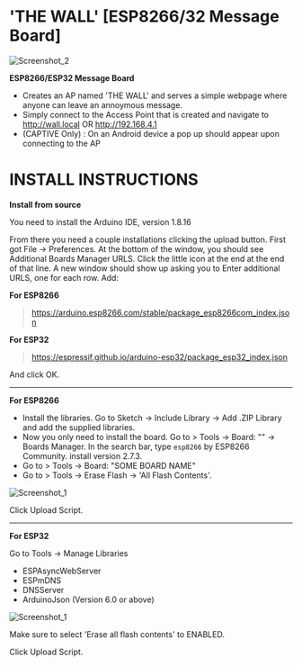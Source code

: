 # 'THE WALL' [ESP8266/32 Message Board]

![Screenshot_2](https://github.com/beigeworm/ESP8266-Message-Board/assets/93350544/aa7f49d8-6756-406e-909e-72017144eb40)

**ESP8266/ESP32 Message Board**
- Creates an AP named 'THE WALL' and serves a simple webpage where anyone can leave an annoymous message.
- Simply connect to the Access Point that is created and navigate to http://wall.local OR http://192.168.4.1
- (CAPTIVE Only) : On an Android device a pop up should appear upon connecting to the AP 

# INSTALL INSTRUCTIONS
**Install from source**

You need to install the Arduino IDE, version 1.8.16

From there you need a couple installations clicking the upload button. First got File -> Preferences. At the bottom of the window, you should see Additional Boards Manager URLS. Click the little icon at the end at the end of that line. A new window should show up asking you to Enter additional URLS, one for each row. Add:

**For ESP8266**
> https://arduino.esp8266.com/stable/package_esp8266com_index.json

**For ESP32**
> https://espressif.github.io/arduino-esp32/package_esp32_index.json

And click OK.

-------------------------------------------------------------------------------------------------------------


**For ESP8266**
- Install the libraries. Go to Sketch -> Include Library -> Add .ZIP Library and add the supplied libraries.
- Now you only need to install the board. Go to > Tools -> Board: "<SOME BOARD NAME>" -> Boards Manager. In the search bar, type `esp8266` by ESP8266 Community. install version 2.7.3.
- Go to > Tools -> Board: "SOME BOARD NAME"
- Go to > Tools -> Erase Flash -> 'All Flash Contents'.

![Screenshot_1](https://github.com/beigeworm/ESP8266-Message-Board/assets/93350544/c3a6672d-0c44-4068-b4a5-61b9d2dcd31a)

Click Upload Script.

-------------------------------------------------------------------------------------------------------------

**For ESP32**

Go to Tools -> Manage Libraries 
- ESPAsyncWebServer
- ESPmDNS
- DNSServer
- ArduinoJson (Version 6.0 or above)

![Screenshot_1](https://github.com/beigeworm/ESP8266-and-ESP32-Message-Board/assets/93350544/46833ec5-c7ee-4317-8864-9c002a823b2d)

Make sure to select 'Erase all flash contents' to ENABLED.

Click Upload Script.


